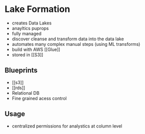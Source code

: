  # Lake Formation
 - creates Data Lakes
 - anayltics puprops
 - fully managed
 - discover cleanse and transform data into the data lake
 - automates many complex manual steps (using ML transforms)
 - build with AWS [[Glue]]
 - stored in [[S3]]

 ## Blueprints
 - [[s3]]
 - [[rds]]
 - Relational DB
 - Fine grained acess control

## Usage
- centralized permissions for analystics at column level